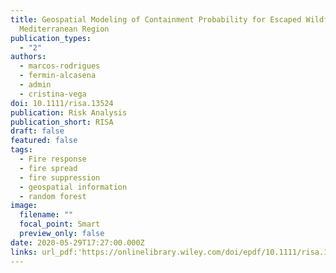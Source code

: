 ```yaml
---
title: Geospatial Modeling of Containment Probability for Escaped Wildfires in a
  Mediterranean Region
publication_types:
  - "2"
authors:
  - marcos-rodrigues
  - fermin-alcasena
  - admin
  - cristina-vega
doi: 10.1111/risa.13524
publication: Risk Analysis
publication_short: RISA
draft: false
featured: false
tags:
  - Fire response
  - fire spread
  - fire suppression
  - geospatial information
  - random forest
image:
  filename: ""
  focal_point: Smart
  preview_only: false
date: 2020-05-29T17:27:00.000Z
links: url_pdf:'https://onlinelibrary.wiley.com/doi/epdf/10.1111/risa.13524'
---
```

